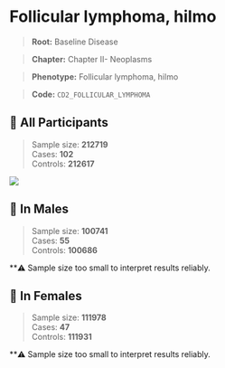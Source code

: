# Follicular lymphoma, hilmo

> **Root:** Baseline Disease  

> **Chapter:** Chapter II- Neoplasms  

> **Phenotype:** Follicular lymphoma, hilmo  

> **Code:** `CD2_FOLLICULAR_LYMPHOMA`

## 🧪 All Participants  
> Sample size: **212719**  
> Cases: **102**  
> Controls: **212617**
<img src="/Disease/Figures/ALL/Baseline/CD2_FOLLICULAR_LYMPHOMA.png"/>
<CsvTable src="/public/Disease/Data/ALL/Baseline/LG_CD2_FOLLICULAR_LYMPHOMA.csv" label="🔍 View full results" />

## 👨 In Males  
> Sample size: **100741**  
> Cases: **55**  
> Controls: **100686**

**⚠️ Sample size too small to interpret results reliably.

## 👩 In Females  
> Sample size: **111978**  
> Cases: **47**  
> Controls: **111931**

**⚠️ Sample size too small to interpret results reliably.
